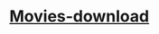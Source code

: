 # [Movies-download](https://wishinghonourederratic.com/kv4gc3cn9d?key=c283c6a20d338707163ee60713c99c3f)
